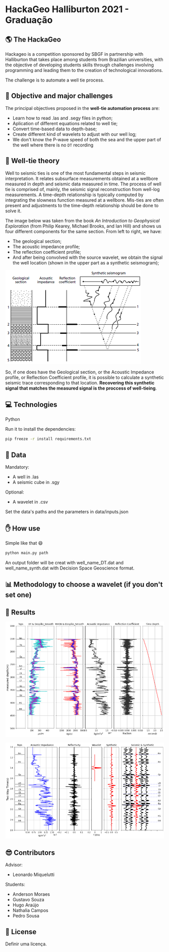 # HackaGeo Halliburton 2021 - Graduação

## :earth_americas: The HackaGeo

Hackageo is a competition sponsored by SBGF in partnership with Halliburton that takes place among students from Brazilian universities, with the objective of developing students skills through challenges involving programming and leading them to the creation of technological innovations.

The challenge is to automate a well tie process.

## :dart: Objective and major challenges

The principal objectives proposed in the **well-tie automation process** are:
* Learn how to read .las and .segy files in python;
* Aplication of different equations related to well tie;
* Convert time-based data to depth-base;
* Create different kind of wavelets to adjust with our well log;
* We don't know the P-wave speed of both the sea and the upper part of the well where there is no `DT` recording

## :page_with_curl: Well-tie theory

Well to seismic ties is one of the most fundamental steps in seismic interpretation. It relates subsurface measurements obtained at a wellbore measured in depth and seismic data measured in time. The process of well tie is comprised of, mainly, the seismic signal reconstruction from well-log measurements. A time-depth relationship is typically computed by integrating the slowness function measured at a wellbore. Mis-ties are often present and adjustments to the time-depth relationship should be done to solve it. 

The image below was taken from the book *An Introduction to Geophysical Exploration* (from Philip Kearey, Michael Brooks, and Ian Hill) and shows us four different components for the same section. From left to right, we have:

* The geological section;
* The acoustic impedance profile;
* The reflection coefficient profile;
* And after being convolved with the source wavelet, we obtain the signal the well location (shown in the upper part as a synthetic seismogram);

![plot](notebooks/img/welltie.png)

So, if one does have the Geological section, or the Acoustic Impedance profile, or Reflection Coefficient profile, it is possible to calculate a synthetic seismic trace corresponding to that location. **Recovering this synthetic signal that matches the measured signal is the proccess of well-tieing**.

## :computer: Technologies

Python

Run it to install the dependencies:
```bash
pip freeze -r install requirements.txt
```

## :floppy_disk: Data

Mandatory:
* A well in .las
* A seismic cube in .sgy

Optional:
* A wavelet in .csv

Set the data's paths and the parameters in data/inputs.json

## :hand: How use

Simple like that :smile:
```python
python main.py path
```
An output folder will be creat with well_name_DT.dat and well_name_synth.dat with Decision Space Geoscience format.

## :bar_chart: Methodology to choose a wavelet (if you don't set one)

## :rocket: Results

![plot](notebooks/img/template_well_visualization.png)

![plot](notebooks/img/template_synth_visualization.png)

## :sunglasses: Contributors

Advisor:
* Leonardo Miquelutti

Students:
* Anderson Moraes
* Gustavo Souza
* Hugo Araújo
* Nathalia Campos
* Pedro Sousa

## :scroll: License

Definir uma licença.
